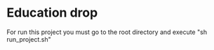 # Education drop

For run this project you must go to the root directory and execute "sh run_project.sh"